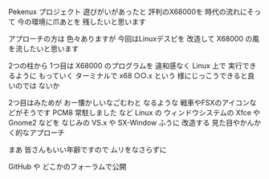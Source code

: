 Pekenux プロジェクト
遊びがいがあったと
評判のX68000を
時代の流れにそって
今の環境に爪あとを
残したいと思います

アプローチの方は
色々ありますが
今回はLinuxデスピを
改造して
X68000 の風を流したいと思います

2つの柱から
1つ目は X68000 のプログラムを
違和感なく Linux 上で 実行できるように
もっていく
ターミナルで x68 ○○.x という
様にじっこうできると良いのでは
ないか

2つ目はみためが
おー懐かしいなごむわと
なるような
戦車やFSXのアイコンなどがそうです
PCM8 常駐しました
など
Linux の ウィンドウシステムの
Xfce や Gnome2 などを
なじみの VS.x や SX-Window ふうに
改造する
見た目やかんかく的なアプローチ

まあ
皆さんもいい年齢ですので
ムリをなさらずに

GitHub や どこかのフォーラムで公開
